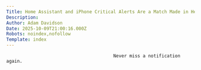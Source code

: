 ```yaml
---
Title: Home Assistant and iPhone Critical Alerts Are a Match Made in Heaven
Description: 
Author: Adam Davidson
Date: 2025-10-09T21:00:16.000Z
Robots: noindex,nofollow
Template: index
---
```


                                            Never miss a notification again.
                                        
